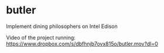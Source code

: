 # butler
Implement dining philosophers on Intel Edison

Video of the project running:
https://www.dropbox.com/s/dbfhnjb7ovx815o/butler.mov?dl=0
